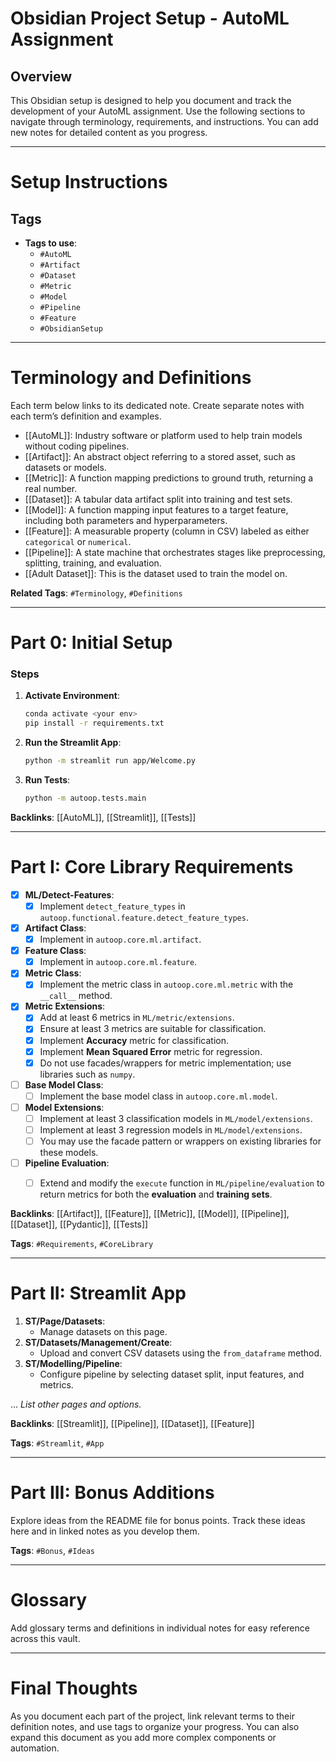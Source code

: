# Obsidian Project Setup - AutoML Assignment

## Overview
This Obsidian setup is designed to help you document and track the development of your AutoML assignment. Use the following sections to navigate through terminology, requirements, and instructions. You can add new notes for detailed content as you progress.

---

# Setup Instructions

## Tags
- **Tags to use**:
  - `#AutoML`
  - `#Artifact`
  - `#Dataset`
  - `#Metric`
  - `#Model`
  - `#Pipeline`
  - `#Feature`
  - `#ObsidianSetup`

---

# Terminology and Definitions

Each term below links to its dedicated note. Create separate notes with each term’s definition and examples.

- [[AutoML]]: Industry software or platform used to help train models without coding pipelines.
- [[Artifact]]: An abstract object referring to a stored asset, such as datasets or models.
- [[Metric]]: A function mapping predictions to ground truth, returning a real number.
- [[Dataset]]: A tabular data artifact split into training and test sets.
- [[Model]]: A function mapping input features to a target feature, including both parameters and hyperparameters.
- [[Feature]]: A measurable property (column in CSV) labeled as either `categorical` or `numerical`.
- [[Pipeline]]: A state machine that orchestrates stages like preprocessing, splitting, training, and evaluation.
- [[Adult Dataset]]: This is the dataset used to train the model on.

**Related Tags**: `#Terminology`, `#Definitions`

---

# Part 0: Initial Setup

### Steps
1. **Activate Environment**:
    ```bash
    conda activate <your env>
    pip install -r requirements.txt
    ```
2. **Run the Streamlit App**:
    ```bash
    python -m streamlit run app/Welcome.py
    ```
3. **Run Tests**:
    ```bash
    python -m autoop.tests.main
    ```

**Backlinks**: [[AutoML]], [[Streamlit]], [[Tests]]

---

# Part I: Core Library Requirements

- [x] **ML/Detect-Features**:
   - [x] Implement `detect_feature_types` in `autoop.functional.feature.detect_feature_types`.
- [x] **Artifact Class**:
   - [x] Implement in `autoop.core.ml.artifact`.
- [x] **Feature Class**:
   - [x] Implement in `autoop.core.ml.feature`.
- [x] **Metric Class**:
   - [x] Implement the metric class in `autoop.core.ml.metric` with the `__call__` method.
- [x] **Metric Extensions**:
   - [x] Add at least 6 metrics in `ML/metric/extensions`.
   - [x] Ensure at least 3 metrics are suitable for classification.
   - [x] Implement **Accuracy** metric for classification.
   - [x] Implement **Mean Squared Error** metric for regression.
   - [x] Do not use facades/wrappers for metric implementation; use libraries such as `numpy`.
- [ ] **Base Model Class**:
   - [ ] Implement the base model class in `autoop.core.ml.model`.
- [ ] **Model Extensions**:
   - [ ] Implement at least 3 classification models in `ML/model/extensions`.
   - [ ] Implement at least 3 regression models in `ML/model/extensions`.
   - [ ] You may use the facade pattern or wrappers on existing libraries for these models.
- [ ] **Pipeline Evaluation**:
   - [ ] Extend and modify the `execute` function in `ML/pipeline/evaluation` to return metrics for both the **evaluation** and **training sets**.


**Backlinks**: [[Artifact]], [[Feature]], [[Metric]], [[Model]], [[Pipeline]], [[Dataset]], [[Pydantic]], [[Tests]]

**Tags**: `#Requirements`, `#CoreLibrary`

---

# Part II: Streamlit App

1. **ST/Page/Datasets**:
   - Manage datasets on this page.
2. **ST/Datasets/Management/Create**:
   - Upload and convert CSV datasets using the `from_dataframe` method.
3. **ST/Modelling/Pipeline**:
   - Configure pipeline by selecting dataset split, input features, and metrics.

… *List other pages and options.*

**Backlinks**: [[Streamlit]], [[Pipeline]], [[Dataset]], [[Feature]]

**Tags**: `#Streamlit`, `#App`

---

# Part III: Bonus Additions

Explore ideas from the README file for bonus points. Track these ideas here and in linked notes as you develop them.

**Tags**: `#Bonus`, `#Ideas`

---

# Glossary

Add glossary terms and definitions in individual notes for easy reference across this vault.

---

# Final Thoughts

As you document each part of the project, link relevant terms to their definition notes, and use tags to organize your progress. You can also expand this document as you add more complex components or automation.

